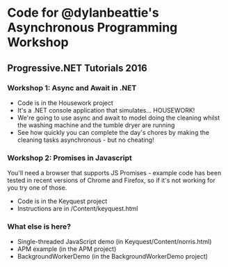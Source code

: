 Code for @dylanbeattie's Asynchronous Programming Workshop
==========================================================

Progressive.NET Tutorials 2016
------------------------------

### Workshop 1: Async and Await in .NET

* Code is in the Housework project
* It's a .NET console application that simulates... HOUSEWORK!
* We're going to use async and await to model doing the cleaning whilst the washing machine and the tumble dryer are running
* See how quickly you can complete the day's chores by making the cleaning tasks asynchronous - but no cheating!

### Workshop 2: Promises in Javascript

You'll need a browser that supports JS Promises - example code has been tested in recent versions of Chrome and Firefox, so if it's not working for you try one of those.

* Code is in the Keyquest project
* Instructions are in /Content/keyquest.html

### What else is here?

* Single-threaded JavaScript demo (in Keyquest/Content/norris.html)
* APM example (in the APM project)
* BackgroundWorkerDemo (in the BackgroundWorkerDemo project)
